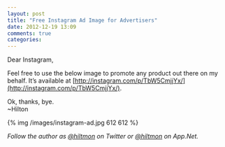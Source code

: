 ```yaml
---
layout: post
title: "Free Instagram Ad Image for Advertisers"
date: 2012-12-19 13:09
comments: true
categories: 
---
```


Dear Instagram,

Feel free to use the below image to promote any product out there on my behalf. It’s available at [http://instagram.com/p/TbW5CmjjYx/](http://instagram.com/p/TbW5CmjjYx/).

Ok, thanks, bye.  
~Hilton

{% img /images/instagram-ad.jpg 612 612 %}

*Follow the author as [@hiltmon](https://twitter.com/hiltmon) on Twitter or [@hiltmon](http://alpha.app.net/hiltmon) on App.Net.*